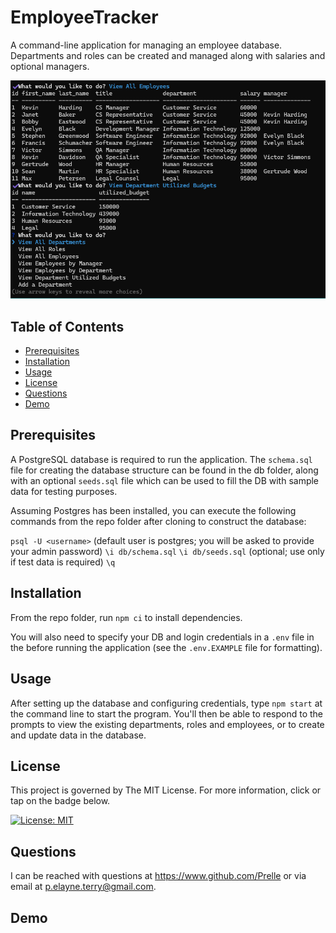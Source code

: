 # EmployeeTracker

A command-line application for managing an employee database. Departments and roles can be created and managed along with salaries and optional managers.

![Demo of application running in the console](media/sample.png)

## Table of Contents

- [Prerequisites](#prerequisites)
- [Installation](#installation)
- [Usage](#usage)
- [License](#license)
- [Questions](#questions)
- [Demo](#demo)

## Prerequisites

A PostgreSQL database is required to run the application. The `schema.sql` file for creating the database structure can be found in the db folder, along with an optional `seeds.sql` file which can be used to fill the DB with sample data for testing purposes.

Assuming Postgres has been installed, you can execute the following commands from the repo folder after cloning to construct the database:

`psql -U <username>` (default user is postgres; you will be asked to provide your admin password)
`\i db/schema.sql`
`\i db/seeds.sql` (optional; use only if test data is required)
`\q`

## Installation

From the repo folder, run `npm ci` to install dependencies.

You will also need to specify your DB and login credentials in a `.env` file in the before running the application (see the `.env.EXAMPLE` file for formatting).

## Usage

After setting up the database and configuring credentials, type `npm start` at the command line to start the program. You'll then be able to respond to the prompts to view the existing departments, roles and employees, or to create and update data in the database.

## License

This project is governed by The MIT License. For more information, click or tap on the badge below.

[![License: MIT](https://img.shields.io/badge/License-MIT-yellow.svg)](https://opensource.org/licenses/MIT)

## Questions

I can be reached with questions at https://www.github.com/Prelle or via email at p.elayne.terry@gmail.com.

## Demo

